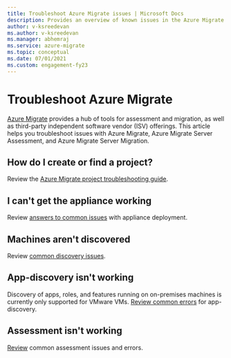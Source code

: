 ```yaml
---
title: Troubleshoot Azure Migrate issues | Microsoft Docs
description: Provides an overview of known issues in the Azure Migrate service, as well as troubleshooting tips for common errors.
author: v-ksreedevan
ms.author: v-ksreedevan
ms.manager: abhemraj
ms.service: azure-migrate
ms.topic: conceptual
ms.date: 07/01/2021
ms.custom: engagement-fy23
---
```


# Troubleshoot Azure Migrate

[Azure Migrate](migrate-services-overview.md) provides a hub of tools for assessment and migration, as well as third-party independent software vendor (ISV) offerings. This article helps you troubleshoot issues with Azure Migrate, Azure Migrate Server Assessment, and Azure Migrate Server Migration.

## How do I create or find a project?

Review the [Azure Migrate project troubleshooting guide](troubleshoot-project.md).

## I can't get the appliance working

Review [answers to common issues](troubleshoot-appliance.md) with appliance deployment.

## Machines aren't discovered

Review [common discovery issues](common-questions-discovery-assessment.md).

## App-discovery isn't working

Discovery of apps, roles, and features running on on-premises machines is currently only supported for VMware VMs. [Review common errors](troubleshoot-discovery.md#common-software-inventory-errors) for app-discovery.

## Assessment isn't working

[Review](troubleshoot-assessment.md) common assessment issues and errors.
